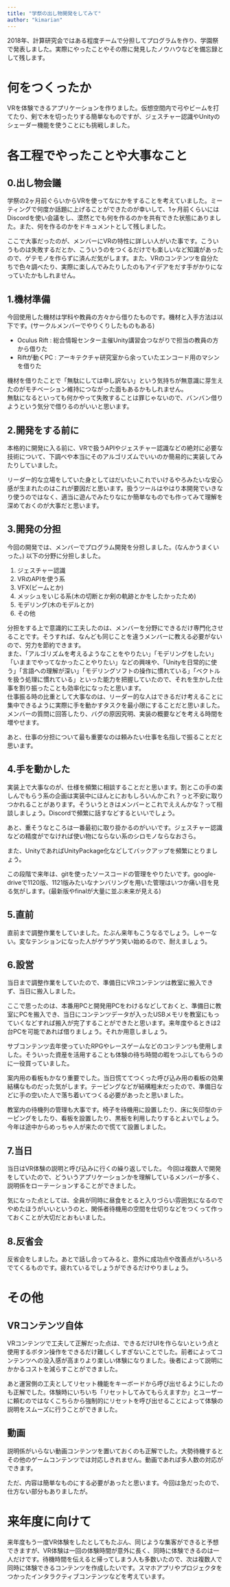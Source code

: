 ```yaml
---
title: "学祭の出し物開発をしてみて"
author: "kimarian"
---
```



2018年、計算研究会ではある程度チームで分担してプログラムを作り、学園祭で発表しました。実際にやったことやその際に発見したノウハウなどを備忘録として残します。

# 何をつくったか

VRを体験できるアプリケーションを作りました。仮想空間内で弓やビームを打てたり、剣で木を切ったりする簡単なものですが、ジェスチャー認識やUnityのシェーダー機能を使うことにも挑戦しました。

# 各工程でやったことや大事なこと

## 0.出し物会議

学祭の2ヶ月前ぐらいからVRを使ってなにかをすることを考えていました。ミーティングで何度か話題に上げることができたのが幸いして、1ヶ月前くらいにはDiscordを使い会議をし、漠然とでも何を作るのかを共有できた状態にありました。また、何を作るのかをドキュメントとして残しました。

ここで大事だったのが、メンバーにVRの特性に詳しい人がいた事です。こういうものは失敗するだとか、こういうのをつくるだけでも楽しいなど知識があったので、ゲテモノを作らずに済んだ気がします。また、VRのコンテンツを自分たちで色々調べたり、実際に楽しんでみたりしたのもアイデアをだす手がかりになっていたかもしれません。

## 1.機材準備

今回使用した機材は学科や教員の方々から借りたものです。機材と入手方法は以下です。(サークルメンバーでやりくりしたものもある)

- Oculus Rift : 総合情報センター主催Unity講習会つながりで担当の教員の方から借りた
- Riftが動くPC : アーキテクチャ研究室から余っていたエンコード用のマシンを借りた

機材を借りたことで「無駄にしては申し訳ない」という気持ちが無意識に芽生えたのがモチベーション維持につながった面もあるかもしれません。  
無駄になるといっても何かやって失敗することは罪じゃないので、バンバン借りようという気分で借りるのがいいと思います。

## 2.開発をする前に

本格的に開発に入る前に、VRで扱うAPIやジェスチャー認識などの絶対に必要な技術について、下調べや本当にそのアルゴリズムでいいのか簡易的に実装してみたりしていました。

リーダー的な立場をしていた身としてはだいたいこれでいけるやろみたいな安心感が生まれたのはこれが要因だと思います。扱うツールはやはり本開発でいきなり使うのではなく、適当に遊んでみたりなにか簡単なものでも作ってみて理解を深めておくのが大事だと思います。

## 3.開発の分担

今回の開発では、メンバーでプログラム開発を分担しました。(なんかうまくいった。)
以下の分野に分担しました。

1. ジェスチャー認識
1. VRのAPIを使う系
1. VFX(ビームとか)
1. メッシュをいじる系(木の切断とか剣の軌跡とかをしたかったため)
1. モデリング(木のモデルとか)
1. その他

分担をする上で意識的に工夫したのは、メンバーを分野にできるだけ専門化させることです。そうすれば、なんども同じことを違うメンバーに教える必要がないので、労力を節約できます。  
また、「アルゴリズムを考えるようなことをやりたい」「モデリングをしたい」「いままでやってなかったことやりたい」などの興味や、「Unityを日常的に使う」「言語への理解が深い」「モデリングソフトの操作に慣れている」「ベクトルを扱う処理に慣れている」といった能力を把握していたので、それを生かした仕事を割り振ったことも効率化になったと思います。  
仕事振る時の比重として大事なのは、リーダー的な人はできるだけ考えることに集中できるように実際に手を動かすタスクを最小限にすることだと思いました。メンバーの質問に回答したり、バグの原因究明、実装の概要などを考える時間を増やせます。

あと、仕事の分担について最も重要なのは頼みたい仕事を名指しで振ることだと思います。

## 4.手を動かした

実装上で大事なのが、仕様を頻繁に相談することだと思います。割とこの手の楽しんでもらう系の企画は実装中にほんとにおもしろいんかこれ？っと不安に取りつかれることがあります。そういうときはメンバーとこれでええんかな？って相談しましょう。Discordで頻繁に話すなどするといいでしょう。

あと、重そうなところは一番最初に取り掛かるのがいいです。ジェスチャー認識などの精度がでなければ使い物にならない系のシロモノならなおさら。

また、UnityであればUnityPackage化などしてバックアップを頻繁にとりましょう。

この段階で来年は、gitを使ったソースコードの管理をやりたいです。google-driveで1120版、1121版みたいなナンバリングを用いた管理はいつか痛い目を見る気がします。(最新版やfinalが大量に並ぶ未来が見える)

## 5.直前

直前まで調整作業をしていました。たぶん来年もこうなるでしょう。しゃーない。変なテンションになった人がゲラゲラ笑い始めるので、耐えましょう。

## 6.設営

当日まで調整作業をしていたので、準備日にVRコンテンツは教室に搬入できず、当日に搬入しました。

ここで思ったのは、本番用PCと開発用PCをわけるなどしておくと、準備日に教室にPCを搬入でき、当日にコンテンツデータが入ったUSBメモリを教室にもっていくなどすれば搬入が完了することができたと思います。来年度やるときは2台PCを可能であれば借りましょう。それか用意しましょう。

サブコンテンツ去年使っていたRPGやレースゲームなどのコンテンツも使用しました。そういった資産を活用することも体験の待ち時間の暇をつぶしてもらうのに一役買っていました。

案内用の看板もかなり重要でした。当日慌ててつくった呼び込み用の看板の効果結構なものだった気がします。テーピングなどが結構粗末だったので、準備日などに手の空いた人で落ち着いてつくる必要があったと思いました。

教室内の待機列の管理も大事です。椅子を待機用に設置したり、床に矢印型のテーピングをしたり、看板を設置したり、黒板を利用したりするとよいでしょう。今年は途中からめっちゃ人が来たので慌てて設置しました。

## 7.当日

当日はVR体験の説明と呼び込みに行くの繰り返しでした。
今回は複数人で開発をしていたので、どういうアプリケーションかを理解しているメンバーが多く、説明係をローテーションすることができました。

気になった点としては、全員が同時に昼食をとると入りづらい雰囲気になるのでやめたほうがいいというのと、関係者待機用の空間を仕切りなどをつくって作っておくことが大切だとおもいました。

## 8.反省会

反省会をしました。あとで話し合ってみると、意外に成功点や改善点がいろいろでてくるものです。疲れているでしょうができるだけやりましょう。

# その他

## VRコンテンツ自体

VRコンテンツで工夫して正解だった点は、できるだけUIを作らないという点と使用するボタン操作をできるだけ難しくしすぎないことでした。前者によってコンテンツへの没入感が高まりより楽しい体験になりました。後者によって説明にかかるコストを減らすことができました。

あと運営側の工夫としてリセット機能をキーボードから呼び出せるようにしたのも正解でした。体験時にいちいち「リセットしてみてもらえますか」とユーザーに頼むのではなくこちらから強制的にリセットを呼び出せることによって体験の説明をスムーズに行うことができました。

## 動画

説明係がいらない動画コンテンツを置いておくのも正解でした。大勢待機するとその他のゲームコンテンツでは対応しきれません。動画であれば多人数の対応ができます。

ただ、内容は簡単なものにする必要があったと思います。今回は急だったので、仕方ない部分もありましたが。

# 来年度に向けて

来年度もう一度VR体験をしたとしてもたぶん、同じような集客ができると予想できますが、VR体験は一回の体験時間が意外に長く、同時に体験できるのは一人だけです。待機時間を伝えると帰ってしまう人も多数いたので、次は複数人で同時に体験できるコンテンツを作成したいです。スマホアプリやプロジェクタをつかったインタラクティブコンテンツなどを考えています。


